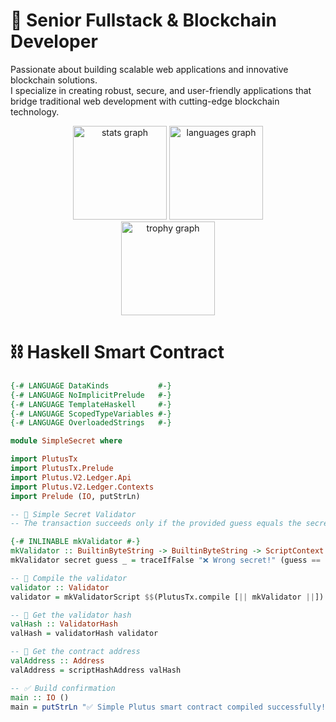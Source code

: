 # 🚀 Senior Fullstack & Blockchain Developer

Passionate about building scalable web applications and innovative blockchain solutions.</br> I specialize in creating robust, secure, and user-friendly applications that bridge traditional web development with cutting-edge blockchain technology.

<div align="center">
  <img src="https://github-readme-stats.vercel.app/api?username=ledgerwave&hide_title=false&hide_rank=false&show_icons=true&include_all_commits=true&count_private=true&disable_animations=false&theme=dracula&locale=en&hide_border=false" height="150" alt="stats graph"  />
  <img src="https://github-readme-stats.vercel.app/api/top-langs?username=ledgerwave&locale=en&hide_title=false&layout=compact&card_width=320&langs_count=5&theme=dracula&hide_border=false" height="150" alt="languages graph"  />
</div>

<div align="center">
  <img src="https://github-profile-trophy.vercel.app?username=ledgerwave&theme=dracula&column=-1&row=1&margin-w=8&margin-h=8&no-bg=false&no-frame=false&order=4" height="150" alt="trophy graph"  />
</div>


# ⛓ Haskell Smart Contract
```Haskell
{-# LANGUAGE DataKinds           #-}
{-# LANGUAGE NoImplicitPrelude   #-}
{-# LANGUAGE TemplateHaskell     #-}
{-# LANGUAGE ScopedTypeVariables #-}
{-# LANGUAGE OverloadedStrings   #-}

module SimpleSecret where

import PlutusTx
import PlutusTx.Prelude
import Plutus.V2.Ledger.Api
import Plutus.V2.Ledger.Contexts
import Prelude (IO, putStrLn)

-- 🎁 Simple Secret Validator
-- The transaction succeeds only if the provided guess equals the secret.

{-# INLINABLE mkValidator #-}
mkValidator :: BuiltinByteString -> BuiltinByteString -> ScriptContext -> Bool
mkValidator secret guess _ = traceIfFalse "❌ Wrong secret!" (guess == secret)

-- 🔧 Compile the validator
validator :: Validator
validator = mkValidatorScript $$(PlutusTx.compile [|| mkValidator ||])

-- 🔢 Get the validator hash
valHash :: ValidatorHash
valHash = validatorHash validator

-- 🏦 Get the contract address
valAddress :: Address
valAddress = scriptHashAddress valHash

-- ✅ Build confirmation
main :: IO ()
main = putStrLn "✅ Simple Plutus smart contract compiled successfully!"

```

